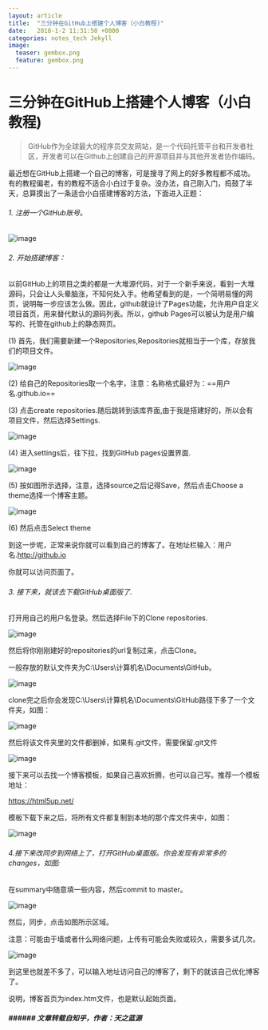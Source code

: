 ```yaml
---
layout: article
title:  "三分钟在GitHub上搭建个人博客（小白教程)"
date:   2018-1-2 11:31:50 +0800
categories: notes_tech Jekyll
image:
  teaser: gembox.png
  feature: gembox.png
---
```

# 三分钟在GitHub上搭建个人博客（小白教程)

>  GitHub作为全球最大的程序员交友网站，是一个代码托管平台和开发者社区，开发者可以在Github上创建自己的开源项目并与其他开发者协作编码。

最近想在GitHub上搭建一个自己的博客，可是搜寻了网上的好多教程都不成功。有的教程偏老，有的教程不适合小白过于复杂。没办法，自己刚入门，捣鼓了半天，总算摸出了一条适合小白搭建博客的方法，下面进入正题：
###### 1. 注册一个GitHub账号。
![image](https://pic1.zhimg.com/50/v2-f96b47e3b9b37bbcebf8ae83d26fec2e_hd.jpg)
###### 2. 开始搭建博客：

以前GitHub上的项目之类的都是一大堆源代码，对于一个新手来说，看到一大堆源码，只会让人头晕脑涨，不知何处入手。他希望看到的是，一个简明易懂的网页，说明每一步应该怎么做。因此，github就设计了Pages功能，允许用户自定义项目首页，用来替代默认的源码列表。所以，github Pages可以被认为是用户编写的、托管在github上的静态网页。

(1)
首先，我们需要新建一个Repositories,Repositories就相当于一个库，存放我们的项目文件。

![image](https://pic4.zhimg.com/50/v2-bb9610cdfb32da5e5d029356666ac8b3_hd.jpg)

(2)
给自己的Repositories取一个名字，注意：名称格式最好为：==用户名.github.io==

(3)
点击create repositories.随后跳转到该库界面,由于我是搭建好的，所以会有项目文件，然后选择Settings.

![image](https://pic1.zhimg.com/50/v2-3d639cfbaff027254b6e899a1642644b_hd.jpg)

(4)
进入settings后，往下拉，找到GitHub pages设置界面.

![image](https://pic2.zhimg.com/50/v2-90469a0aba1ab48ac8ddb7d9f39c1230_hd.jpg)

(5)
按如图所示选择，注意，选择source之后记得Save，然后点击Choose a theme选择一个博客主题。

![image](https://pic1.zhimg.com/50/v2-be796f462202406cb2cd42fd511d6a85_hd.jpg)


(6)
然后点击Select theme

到这一步呢，正常来说你就可以看到自己的博客了。在地址栏输入：用户名.http://github.io

你就可以访问页面了。

###### 3. 接下来，就该去下载GitHub桌面版了.
打开用自己的用户名登录。然后选择File下的Clone repositories.

![image](https://pic3.zhimg.com/50/v2-c5f165c7056bf8a1e81c98880e6bc3b7_hd.jpg)

然后将你刚刚建好的repositories的url复制过来，点击Clone。

一般存放的默认文件夹为C:\Users\计算机名\Documents\GitHub。

![image](https://pic1.zhimg.com/50/v2-faf4513657fd78aad02687c02ba2e1c0_hd.jpg)

clone完之后你会发现C:\Users\计算机名\Documents\GitHub路径下多了一个文件夹，如图：

![image](https://pic4.zhimg.com/50/v2-c73a4bec66a84957dd8b069b43f177d1_hd.jpg)

然后将该文件夹里的文件都删掉，如果有.git文件，需要保留.git文件

![image](https://pic3.zhimg.com/50/v2-9e80d042f9b5c2cd0f4326890cdaa331_hd.jpg)

接下来可以去找一个博客模板，如果自己喜欢折腾，也可以自己写。推荐一个模板地址：

https://html5up.net/

模板下载下来之后，将所有文件都复制到本地的那个库文件夹中，如图：

![image](https://pic3.zhimg.com/50/v2-8f81e8870436ae635ebba5af137990f5_hd.jpg)

###### 4.接下来改同步到网络上了，打开GitHub桌面版。你会发现有非常多的changes，如图:

在summary中随意填一些内容，然后commit to master。

![image](https://pic1.zhimg.com/50/v2-3b08ca2dfb6215d86595c4fdc9fdb7f7_hd.jpg)

然后，同步，点击如图所示区域。

注意：可能由于墙或者什么网络问题，上传有可能会失败或较久，需要多试几次。

![image](https://pic4.zhimg.com/50/v2-dcf13d09dfd1b34fb474ecbdcd404567_hd.jpg)

到这里也就差不多了，可以输入地址访问自己的博客了，剩下的就该自己优化博客了。



说明，博客首页为index.htm文件，也是默认起始页面。


##### ###### 文章转载自知乎，作者：天之蓝源
